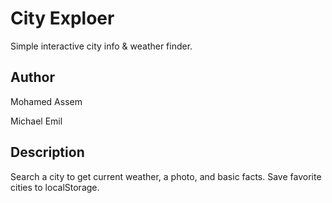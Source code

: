 # City Exploer
Simple interactive city info & weather finder.

## Author
Mohamed Assem

Michael Emil


## Description
Search a city to get current weather, a photo, and basic facts. Save favorite cities to localStorage.
